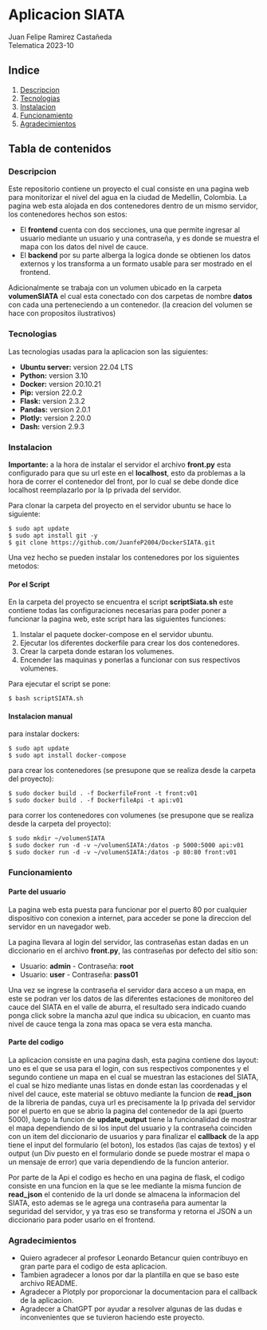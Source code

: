 # Aplicacion SIATA

Juan Felipe Ramirez Castañeda  
Telematica 2023-10

## Indice
1. [Descripcion](#descripcion)
2. [Tecnologias](#tecnologias)
3. [Instalacion](#instalacion)
4. [Funcionamiento](#funcionamiento)
5. [Agradecimientos](#agradecimientos)

## Tabla de contenidos

### Descripcion

Este repositorio contiene un proyecto el cual consiste en una pagina web para monitorizar el nivel del agua en la ciudad de Medellin, Colombia.
La pagina web esta alojada en dos contenedores dentro de un mismo servidor, los contenedores hechos son estos:

* El **frontend** cuenta con dos secciones, una que permite ingresar al usuario mediante un usuario y una contraseña, y es donde se muestra el mapa con
los datos del nivel de cauce.
* El **backend** por su parte alberga la logica donde se obtienen los datos externos y los transforma a un formato usable para ser mostrado
en el frontend.

Adicionalmente se trabaja con un volumen ubicado en la carpeta **volumenSIATA** el cual esta conectado con dos carpetas de nombre **datos**
con cada una perteneciendo a un contenedor. (la creacion del volumen se hace con propositos ilustrativos)

### Tecnologias

Las tecnologias usadas para la aplicacion son las siguientes:

* **Ubuntu server:** version 22.04 LTS
* **Python:** version 3.10
* **Docker:** version 20.10.21
* **Pip:** version 22.0.2
* **Flask:** version 2.3.2
* **Pandas:** version 2.0.1
* **Plotly:** version 2.20.0
* **Dash:** version 2.9.3

### Instalacion

**Importante:** a la hora de instalar el servidor el archivo **front.py** esta configurado para que su url este en el **localhost**, esto da problemas
a la hora de correr el contenedor del front, por lo cual se debe donde dice localhost reemplazarlo por la Ip privada del servidor.  

Para clonar la carpeta del proyecto en el servidor ubuntu se hace lo siguiente:

```
$ sudo apt update
$ sudo apt install git -y
$ git clone https://github.com/JuanfeP2004/DockerSIATA.git
```

Una vez hecho se pueden instalar los contenedores por los siguientes metodos:

#### Por el Script

En la carpeta del proyecto se encuentra el script **scriptSiata.sh** este contiene todas las configuraciones necesarias para poder poner a funcionar la
pagina web, este script hara las siguientes funciones:

1. Instalar el paquete docker-compose en el servidor ubuntu.
2. Ejecutar los diferentes dockerfile para crear los dos contenedores.
3. Crear la carpeta donde estaran los volumenes.
4. Encender las maquinas y ponerlas a funcionar con sus respectivos volumenes.

Para ejecutar el script se pone:
```
$ bash scriptSIATA.sh
```

#### Instalacion manual

para instalar dockers:
```
$ sudo apt update
$ sudo apt install docker-compose
```
para crear los contenedores (se presupone que se realiza desde la carpeta del proyecto):
```
$ sudo docker build . -f DockerfileFront -t front:v01
$ sudo docker build . -f DockerfileApi -t api:v01
```
para correr los contenedores con volumenes (se presupone que se realiza desde la carpeta del proyecto):
```
$ sudo mkdir ~/volumenSIATA
$ sudo docker run -d -v ~/volumenSIATA:/datos -p 5000:5000 api:v01
$ sudo docker run -d -v ~/volumenSIATA:/datos -p 80:80 front:v01
```

### Funcionamiento

#### Parte del usuario

La pagina web esta puesta para funcionar por el puerto 80 por cualquier dispositivo con conexion a internet, para acceder se pone la direccion del servidor
en un navegador web.  

La pagina llevara al login del servidor, las contraseñas estan dadas en un diccionario en el archivo **front.py**, las contraseñas por defecto del sitio son:
* Usuario: **admin** - Contraseña: **root**
* Usuario: **user** - Contraseña: **pass01**

Una vez se ingrese la contraseña el servidor dara acceso a un mapa, en este se podran ver los datos de
las diferentes estaciones de monitoreo del cauce del SIATA en el valle de aburra, el resultado sera indicado cuando ponga click sobre la mancha azul que indica su
ubicacion, en cuanto mas nivel de cauce tenga la zona mas opaca se vera esta mancha.

#### Parte del codigo

La aplicacion consiste en una pagina dash, esta pagina contiene dos layout: uno es el que se usa para el login, con sus respectivos componentes y el segundo
contiene un mapa en el cual se muestran las estaciones del SIATA, el cual se hizo mediante unas listas en donde estan las coordenadas y el nivel del cauce, este
material se obtuvo mediante la funcion de **read_json** de la libreria de pandas, cuya url es precisamente la Ip privada del servidor por el puerto en
que se abrio la pagina del contenedor de la api (puerto 5000), luego la funcion de **update_output** tiene la funcionalidad de mostrar el mapa dependiendo de si los input
del usuario y la contraseña coinciden con un item del diccionario de usuarios y para finalizar el **callback** de la app tiene el input del formulario (el boton), los estados
(las cajas de textos) y el output (un Div puesto en el formulario donde se puede mostrar el mapa o un mensaje de error) que varia dependiendo de la funcion anterior.  

Por parte de la Api el codigo es hecho en una pagina de flask, el codigo consiste en una funcion en la que se lee
mediante la misma funcion de **read_json** el contenido de la url donde se almacena la informacion del SIATA, esto ademas se le agrega una contraseña para
aumentar la seguridad del servidor, y ya tras eso se transforma y retorna el JSON a un diccionario para poder usarlo en el frontend.

### Agradecimientos

* Quiero agradecer al profesor Leonardo Betancur quien contribuyo en gran parte para el codigo de esta aplicacion.  
* Tambien agradecer a Ionos por dar la plantilla en que se baso este archivo README.  
* Agradecer a Plotply por proporcionar la documentacion para el callback de la aplicacion.  
* Agradecer a ChatGPT por ayudar a resolver algunas de las dudas e inconvenientes que se tuvieron haciendo este proyecto.
